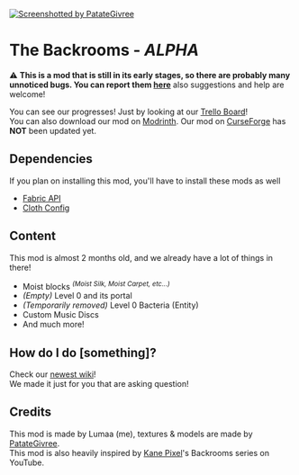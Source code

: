[![Screenshotted by PatateGivree](https://cdn.modrinth.com/data/83vrcdt0/images/fce03d819ffa1e179ed4d20eba755326f6119e90.png)](https://github.com/u-lumaa/BackroomsMod)

# The Backrooms - *ALPHA*
⚠️ **This is a mod that is still in its early stages, so there are probably many unnoticed bugs. You can report them [here](https://github.com/u-lumaa/BackroomsMod/issues)** also suggestions and help are welcome!

You can see our progresses! Just by looking at our [Trello Board](https://trello.com/b/gDUJ7vvz/the-backrooms-mod)!  
You can also download our mod on [Modrinth](https://modrinth.com/mod/backrooms). Our mod on [CurseForge](https://www.curseforge.com/minecraft/mc-mods/thebackrooms) has **NOT** been updated yet.

## Dependencies
If you plan on installing this mod, you'll have to install these mods as well
- [Fabric API](https://cdn.modrinth.com/data/P7dR8mSH/versions/0.58.5+1.19.1/fabric-api-0.58.5%2B1.19.1.jar)
- [Cloth Config](https://cdn.modrinth.com/data/9s6osm5g/versions/8.0.75+fabric/cloth-config-8.0.75-fabric.jar)

## Content
This mod is almost 2 months old, and we already have a lot of things in there!
- Moist blocks <sup>*(Moist Silk, Moist Carpet, etc...)*</sup>
- *(Empty)* Level 0 and its portal
- *(Temporarily removed)* Level 0 Bacteria (Entity)
- Custom Music Discs
- And much more!

## How do I do [something]?
Check our [newest wiki](https://github.com/u-lumaa/BackroomsMod/wiki)!  
We made it just for you that are asking question!

## Credits
This mod is made by Lumaa (me), textures & models are made by [PatateGivree](https://namemc.com/profile/PatateGivree.1).  
This mod is also heavily inspired by [Kane Pixel](https://www.youtube.com/c/KANEpixels)'s Backrooms series on YouTube.

